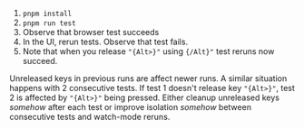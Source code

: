 1. `pnpm install`
2. `pnpm run test`
3. Observe that browser test succeeds
4. In the UI, rerun tests. Observe that test fails.
5. Note that when you release `"{Alt>}"` using `{/Alt}"` test reruns now succeed.

Unreleased keys in previous runs are affect newer runs.
A similar situation happens with 2 consecutive tests. If test 1 doesn't
release key `"{Alt>}"`, test 2 is affected by `"{Alt>}"` being pressed.
Either cleanup unreleased keys _somehow_ after each test or improve isolation
_somehow_ between consecutive tests and watch-mode reruns.



